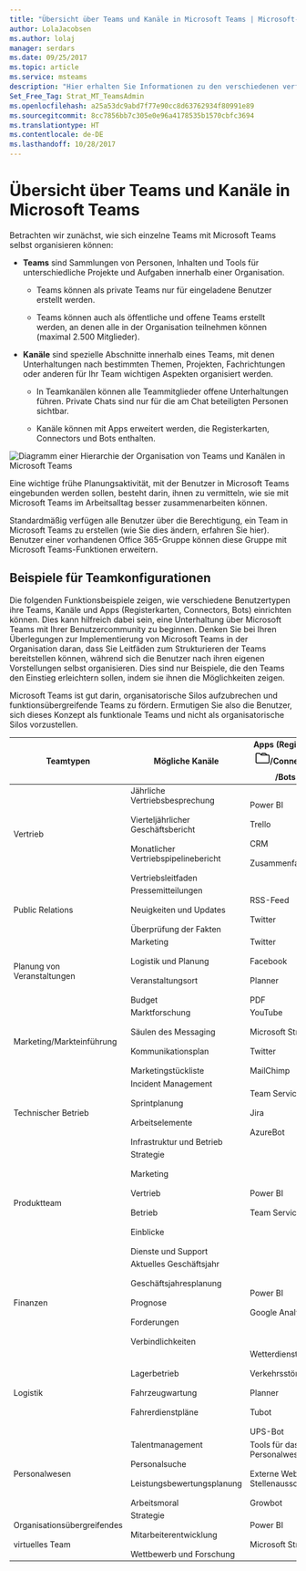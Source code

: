 ```yaml
---
title: "Übersicht über Teams und Kanäle in Microsoft Teams | Microsoft-Support"
author: LolaJacobsen
ms.author: lolaj
manager: serdars
ms.date: 09/25/2017
ms.topic: article
ms.service: msteams
description: "Hier erhalten Sie Informationen zu den verschiedenen verfügbaren Teams, Kanälen und Apps für die verschiedensten Anforderungen wie zum Beispiel Finanzen, Planung von Veranstaltungen, Vertrieb und vieles mehr."
Set_Free_Tag: Strat_MT_TeamsAdmin
ms.openlocfilehash: a25a53dc9abd7f77e90cc8d63762934f80991e89
ms.sourcegitcommit: 8cc7856bb7c305e0e96a4178535b1570cbfc3694
ms.translationtype: HT
ms.contentlocale: de-DE
ms.lasthandoff: 10/28/2017
---
```

<a name="overview-of-teams-and-channels-in-microsoft-teams"></a>Übersicht über Teams und Kanäle in Microsoft Teams
=================================================

Betrachten wir zunächst, wie sich einzelne Teams mit Microsoft Teams selbst organisieren können:

-   **Teams** sind Sammlungen von Personen, Inhalten und Tools für unterschiedliche Projekte und Aufgaben innerhalb einer Organisation.

    -   Teams können als private Teams nur für eingeladene Benutzer erstellt werden.

    -   Teams können auch als öffentliche und offene Teams erstellt werden, an denen alle in der Organisation teilnehmen können (maximal 2.500 Mitglieder).

-   **Kanäle** sind spezielle Abschnitte innerhalb eines Teams, mit denen Unterhaltungen nach bestimmten Themen, Projekten, Fachrichtungen oder anderen für Ihr Team wichtigen Aspekten organisiert werden.

    -   In Teamkanälen können alle Teammitglieder offene Unterhaltungen führen. Private Chats sind nur für die am Chat beteiligten Personen sichtbar.

    -   Kanäle können mit Apps erweitert werden, die Registerkarten, Connectors und Bots enthalten.

![Diagramm einer Hierarchie der Organisation von Teams und Kanälen in Microsoft Teams](media/Overview_of_teams_and_channels_in_Microsoft_Teams_image1.png)

Eine wichtige frühe Planungsaktivität, mit der Benutzer in Microsoft Teams eingebunden werden sollen, besteht darin, ihnen zu vermitteln, wie sie mit Microsoft Teams im Arbeitsalltag besser zusammenarbeiten können.

Standardmäßig verfügen alle Benutzer über die Berechtigung, ein Team in Microsoft Teams zu erstellen (wie Sie dies ändern, erfahren Sie hier). Benutzer einer vorhandenen Office 365-Gruppe können diese Gruppe mit Microsoft Teams-Funktionen erweitern.

<a name="sample-team-set-up"></a>Beispiele für Teamkonfigurationen
------------------

Die folgenden Funktionsbeispiele zeigen, wie verschiedene Benutzertypen ihre Teams, Kanäle und Apps (Registerkarten, Connectors, Bots) einrichten können. Dies kann hilfreich dabei sein, eine Unterhaltung über Microsoft Teams mit Ihrer Benutzercommunity zu beginnen. Denken Sie bei Ihren Überlegungen zur Implementierung von Microsoft Teams in der Organisation daran, dass Sie Leitfäden zum Strukturieren der Teams bereitstellen können, während sich die Benutzer nach ihren eigenen Vorstellungen selbst organisieren. Dies sind nur Beispiele, die den Teams den Einstieg erleichtern sollen, indem sie ihnen die Möglichkeiten zeigen.

Microsoft Teams ist gut darin, organisatorische Silos aufzubrechen und funktionsübergreifende Teams zu fördern. Ermutigen Sie also die Benutzer, sich dieses Konzept als funktionale Teams und nicht als organisatorische Silos vorzustellen.


|Teamtypen  |Mögliche Kanäle  |Apps (Registerkarten ![Registerkartensymbol](media/Overview_of_teams_and_channels_in_Microsoft_Teams_image2.png)/Connectors ![Connectorsymbol](media/Overview_of_teams_and_channels_in_Microsoft_Teams_image3.png)/Bots ![Botsymbol](media/Overview_of_teams_and_channels_in_Microsoft_Teams_image4.png))  |
|---------|---------|---------|
|Vertrieb     |Jährliche Vertriebsbesprechung<br></br> Vierteljährlicher Geschäftsbericht<br></br> Monatlicher Vertriebspipelinebericht<br></br> Vertriebsleitfaden |Power BI<br></br>Trello<br></br>CRM<br></br>Zusammenfassungsbot         |
|Public Relations     |Pressemitteilungen<br></br>Neuigkeiten und Updates<br></br>Überprüfung der Fakten         |RSS-Feed<br></br>Twitter         |
|Planung von Veranstaltungen     |Marketing<br></br>Logistik und Planung<br></br>Veranstaltungsort<br></br>Budget         |Twitter<br></br>Facebook<br></br>Planner<br></br>PDF         |
|Marketing/Markteinführung   |Marktforschung<br></br>Säulen des Messaging<br></br>Kommunikationsplan<br></br>Marketingstückliste        |YouTube<br></br>Microsoft Stream<br></br>Twitter<br></br>MailChimp         |
|Technischer Betrieb    |Incident Management<br></br>Sprintplanung<br></br>Arbeitselemente<br></br>Infrastruktur und Betrieb         |Team Services<br></br>Jira<br></br>AzureBot         |
|Produktteam      |Strategie<br></br>Marketing<br></br>Vertrieb<br></br>Betrieb<br></br>Einblicke<br></br>Dienste und Support         |Power BI<br></br>Team Services         |
|Finanzen    |Aktuelles Geschäftsjahr<br></br>Geschäftsjahresplanung<br></br>Prognose<br></br>Forderungen<br></br>Verbindlichkeiten         |Power BI<br></br>Google Analytics         |
|Logistik     |Lagerbetrieb<br></br>Fahrzeugwartung<br></br>Fahrerdienstpläne         |Wetterdienst<br></br>Verkehrsstörungen<br></br>Planner<br></br>Tubot<br></br>UPS-Bot         |
|Personalwesen     |Talentmanagement<br></br>Personalsuche<br></br>Leistungsbewertungsplanung<br></br>Arbeitsmoral         |Tools für das Personalwesen<br></br>Externe Websites für Stellenausschreibungen<br></br>Growbot         |
|Organisationsübergreifendes <br></br>virtuelles Team |Strategie<br></br>Mitarbeiterentwicklung<br></br>Wettbewerb und Forschung         |Power BI<br></br>Microsoft Stream         |

